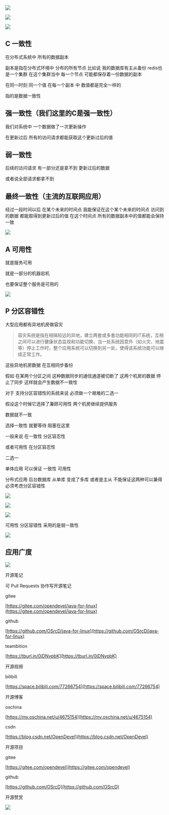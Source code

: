 

![](https://tcs.teambition.net/storage/3121ee23186630ef8f26562a9b1d20060e12?Signature=eyJhbGciOiJIUzI1NiIsInR5cCI6IkpXVCJ9.eyJBcHBJRCI6IjU5Mzc3MGZmODM5NjMyMDAyZTAzNThmMSIsIl9hcHBJZCI6IjU5Mzc3MGZmODM5NjMyMDAyZTAzNThmMSIsIl9vcmdhbml6YXRpb25JZCI6IiIsImV4cCI6MTYxMjc5NjE3NiwiaWF0IjoxNjEyMTkxMzc2LCJyZXNvdXJjZSI6Ii9zdG9yYWdlLzMxMjFlZTIzMTg2NjMwZWY4ZjI2NTYyYTliMWQyMDA2MGUxMiJ9.SFpWhbaLGV9f9-fctawBvvV4zi3_Rjc2MObaO6bA9a8&download=2020-09-17%20051328.jpg "")





![](https://tcs.teambition.net/storage/3121ba16bc114b3b461d5d6c3ee902bd66c2?Signature=eyJhbGciOiJIUzI1NiIsInR5cCI6IkpXVCJ9.eyJBcHBJRCI6IjU5Mzc3MGZmODM5NjMyMDAyZTAzNThmMSIsIl9hcHBJZCI6IjU5Mzc3MGZmODM5NjMyMDAyZTAzNThmMSIsIl9vcmdhbml6YXRpb25JZCI6IiIsImV4cCI6MTYxMjc5NjE3NiwiaWF0IjoxNjEyMTkxMzc2LCJyZXNvdXJjZSI6Ii9zdG9yYWdlLzMxMjFiYTE2YmMxMTRiM2I0NjFkNWQ2YzNlZTkwMmJkNjZjMiJ9.GTySNLrRaEYvC3_yCoKX2CUREr6zX9guiQssgNKkUqI&download=2020-09-17%20051415.jpg "")

![](https://tcs.teambition.net/storage/3121cd7e76fa86649f5006073bed750f9db3?Signature=eyJhbGciOiJIUzI1NiIsInR5cCI6IkpXVCJ9.eyJBcHBJRCI6IjU5Mzc3MGZmODM5NjMyMDAyZTAzNThmMSIsIl9hcHBJZCI6IjU5Mzc3MGZmODM5NjMyMDAyZTAzNThmMSIsIl9vcmdhbml6YXRpb25JZCI6IiIsImV4cCI6MTYxMjc5NjE3NiwiaWF0IjoxNjEyMTkxMzc2LCJyZXNvdXJjZSI6Ii9zdG9yYWdlLzMxMjFjZDdlNzZmYTg2NjQ5ZjUwMDYwNzNiZWQ3NTBmOWRiMyJ9.fdX8jsMXl3SZQKrqbK6AtZrK2Y4fyNHYqCXqLq9KSjc&download=image.png "")

## C 一致性

在分布式系统中 所有的数据副本

副本是指在分布式环境中 分布的所有节点 比如说 我的数据库有主从备份 redis也是一个集群 在这个集群当中 每一个节点 可能都保存着一份数据的副本

在同一时刻 同一个值 在每一个副本 中 数值都是完全一样的

指的是数据一致性



## 强一致性（我们这里的C是强一致性）

我们对系统中 一个数据做了一次更新操作

在更新过后 所有的访问请求都能获取这个更新过后的值



## 弱一致性

后续的访问请求 有一部分还是拿不到 更新过后的数据

或者说全部请求都拿不到



## 最终一致性（主流的互联网应用）

经过一段时间以后 在某个未来的时间点 我能保证在这个某个未来的时间点 访问到的数据 都能取得到更新过后的值 在这个时间点 所有的数据副本中的值都能会保持一致



![](https://tcs.teambition.net/storage/31210b6be90e498a1de64ba6d6434e09c690?Signature=eyJhbGciOiJIUzI1NiIsInR5cCI6IkpXVCJ9.eyJBcHBJRCI6IjU5Mzc3MGZmODM5NjMyMDAyZTAzNThmMSIsIl9hcHBJZCI6IjU5Mzc3MGZmODM5NjMyMDAyZTAzNThmMSIsIl9vcmdhbml6YXRpb25JZCI6IiIsImV4cCI6MTYxMjc5NjE3NiwiaWF0IjoxNjEyMTkxMzc2LCJyZXNvdXJjZSI6Ii9zdG9yYWdlLzMxMjEwYjZiZTkwZTQ5OGExZGU2NGJhNmQ2NDM0ZTA5YzY5MCJ9.3tC2MF5gY4HRfvS4WoVDaq1s4Ldy6G7sxOU4f60xmNk&download=image.png "")



## A 可用性

就是服务可用

就是一部分的机器宕机

也要保证整个服务是可用的

![](https://tcs.teambition.net/storage/31219145efc937f54fa87f256fcd7993b0f5?Signature=eyJhbGciOiJIUzI1NiIsInR5cCI6IkpXVCJ9.eyJBcHBJRCI6IjU5Mzc3MGZmODM5NjMyMDAyZTAzNThmMSIsIl9hcHBJZCI6IjU5Mzc3MGZmODM5NjMyMDAyZTAzNThmMSIsIl9vcmdhbml6YXRpb25JZCI6IiIsImV4cCI6MTYxMjc5NjE3NiwiaWF0IjoxNjEyMTkxMzc2LCJyZXNvdXJjZSI6Ii9zdG9yYWdlLzMxMjE5MTQ1ZWZjOTM3ZjU0ZmE4N2YyNTZmY2Q3OTkzYjBmNSJ9.HAHbNn6-EXEnACO1zAmjOVMy7ziutyGrf8VjG5bm0DE&download=image.png "")

## P 分区容错性

大型应用都有异地机房做容灾

> 容灾系统是指在相隔较远的异地，建立两套或多套功能相同的IT系统，互相之间可以进行健康状态监视和功能切换，当一处系统因意外（如火灾、地震等）停止工作时，整个应用系统可以切换到另一处，使得该系统功能可以继续正常工作。

这些异地机房数据 在互相同步备份 

假如 在某两个分区之间 这种数据同步的通信通道被切断了 这两个机房的数据 停止了同步 这样就会产生数据不一致性



对于 支持分区容错性的系统来说 必须做一个艰难的二选一

假设这个时候它选择了兼顾可用性 两个机房继续提供服务

数据就不一致



选择一致性 就要等待 阻塞在这里 



 一般来说 在一致性 分区容忍性

或者可用性 在分区容忍性

二选一



单体应用 可以保证 一致性 可用性



分布式应用 后台数据库 从单库 变成了多库 或者是主从 不能保证这两种可以兼得 必须考虑分区容错性

![](https://tcs.teambition.net/storage/3121f934e0e97586e21cb4a4333f092cea12?Signature=eyJhbGciOiJIUzI1NiIsInR5cCI6IkpXVCJ9.eyJBcHBJRCI6IjU5Mzc3MGZmODM5NjMyMDAyZTAzNThmMSIsIl9hcHBJZCI6IjU5Mzc3MGZmODM5NjMyMDAyZTAzNThmMSIsIl9vcmdhbml6YXRpb25JZCI6IiIsImV4cCI6MTYxMjc5NjE3NiwiaWF0IjoxNjEyMTkxMzc2LCJyZXNvdXJjZSI6Ii9zdG9yYWdlLzMxMjFmOTM0ZTBlOTc1ODZlMjFjYjRhNDMzM2YwOTJjZWExMiJ9.smX1qYdUM6S8V8d_QHdAKdXu64qXoQqsx5hIQ4bQR28&download=image.png "")

![](https://tcs.teambition.net/storage/3121beba5801b1fdf6f4160e70bb81d73092?Signature=eyJhbGciOiJIUzI1NiIsInR5cCI6IkpXVCJ9.eyJBcHBJRCI6IjU5Mzc3MGZmODM5NjMyMDAyZTAzNThmMSIsIl9hcHBJZCI6IjU5Mzc3MGZmODM5NjMyMDAyZTAzNThmMSIsIl9vcmdhbml6YXRpb25JZCI6IiIsImV4cCI6MTYxMjc5NjE3NiwiaWF0IjoxNjEyMTkxMzc2LCJyZXNvdXJjZSI6Ii9zdG9yYWdlLzMxMjFiZWJhNTgwMWIxZmRmNmY0MTYwZTcwYmI4MWQ3MzA5MiJ9.1UnlqoKMHvWtJI_WUv0CXPw5NM_I1sQgHpqbqf7Qyuc&download=image.png "")

![](https://tcs.teambition.net/storage/31216c6d3194ed2a4364ae23d12c12666729?Signature=eyJhbGciOiJIUzI1NiIsInR5cCI6IkpXVCJ9.eyJBcHBJRCI6IjU5Mzc3MGZmODM5NjMyMDAyZTAzNThmMSIsIl9hcHBJZCI6IjU5Mzc3MGZmODM5NjMyMDAyZTAzNThmMSIsIl9vcmdhbml6YXRpb25JZCI6IiIsImV4cCI6MTYxMjc5NjE3NiwiaWF0IjoxNjEyMTkxMzc2LCJyZXNvdXJjZSI6Ii9zdG9yYWdlLzMxMjE2YzZkMzE5NGVkMmE0MzY0YWUyM2QxMmMxMjY2NjcyOSJ9.dGPLESWKNzBc-sV1XaAeDmnoPXPbiAtNKaPePA5IY8M&download=image.png "")



可用性 分区容错性 采用的是弱一致性

![](https://tcs.teambition.net/storage/3121d3431d6aa4add119c0e45c59ea407d20?Signature=eyJhbGciOiJIUzI1NiIsInR5cCI6IkpXVCJ9.eyJBcHBJRCI6IjU5Mzc3MGZmODM5NjMyMDAyZTAzNThmMSIsIl9hcHBJZCI6IjU5Mzc3MGZmODM5NjMyMDAyZTAzNThmMSIsIl9vcmdhbml6YXRpb25JZCI6IiIsImV4cCI6MTYxMjc5NjE3NiwiaWF0IjoxNjEyMTkxMzc2LCJyZXNvdXJjZSI6Ii9zdG9yYWdlLzMxMjFkMzQzMWQ2YWE0YWRkMTE5YzBlNDVjNTllYTQwN2QyMCJ9.951FdOWlAkpMSHsjRRD9NLf0ajBRVsXN6FGFqw4nt98&download=image.png "")

## 应用广度

![](https://tcs.teambition.net/storage/312153b1a49b9a511eb60063294eef068099?Signature=eyJhbGciOiJIUzI1NiIsInR5cCI6IkpXVCJ9.eyJBcHBJRCI6IjU5Mzc3MGZmODM5NjMyMDAyZTAzNThmMSIsIl9hcHBJZCI6IjU5Mzc3MGZmODM5NjMyMDAyZTAzNThmMSIsIl9vcmdhbml6YXRpb25JZCI6IiIsImV4cCI6MTYxMjc5NjE3NiwiaWF0IjoxNjEyMTkxMzc2LCJyZXNvdXJjZSI6Ii9zdG9yYWdlLzMxMjE1M2IxYTQ5YjlhNTExZWI2MDA2MzI5NGVlZjA2ODA5OSJ9.giMRkx4SU5Lc9z_LOnzlKMdlUXMryvxJ_rvrmfl-9Co&download=image.png "")

































开源笔记

可 Pull Requests 协作写开源笔记

gitee

[https://gitee.com/opendevel/java-for-linux](https://gitee.com/opendevel/java-for-linux)

github

[https://github.com/OSrcD/java-for-linux](https://github.com/OSrcD/java-for-linux)

teambition

[https://tburl.in/0jDNvpbK](https://tburl.in/0jDNvpbK)

开源视频

bilibili

[https://space.bilibili.com/77266754](https://space.bilibili.com/77266754)

开源博客

oschina

[https://my.oschina.net/u/4675154](https://my.oschina.net/u/4675154)

csdn

[https://blog.csdn.net/OpenDevel](https://blog.csdn.net/OpenDevel)

开源项目

gitee

[https://gitee.com/opendevel](https://gitee.com/opendevel)

github

[https://github.com/OSrcD](https://github.com/OSrcD)

开源赞赏

![](https://tcs.teambition.net/storage/3121aed56e96d914e1046f3b498b493ce232?Signature=eyJhbGciOiJIUzI1NiIsInR5cCI6IkpXVCJ9.eyJBcHBJRCI6IjU5Mzc3MGZmODM5NjMyMDAyZTAzNThmMSIsIl9hcHBJZCI6IjU5Mzc3MGZmODM5NjMyMDAyZTAzNThmMSIsIl9vcmdhbml6YXRpb25JZCI6IiIsImV4cCI6MTYxMjc5NjE3NiwiaWF0IjoxNjEyMTkxMzc2LCJyZXNvdXJjZSI6Ii9zdG9yYWdlLzMxMjFhZWQ1NmU5NmQ5MTRlMTA0NmYzYjQ5OGI0OTNjZTIzMiJ9.lw-V3MP9zXZt99N-riXTifCmhbbefI-njcwveqDbIBM&download=image.png "")

